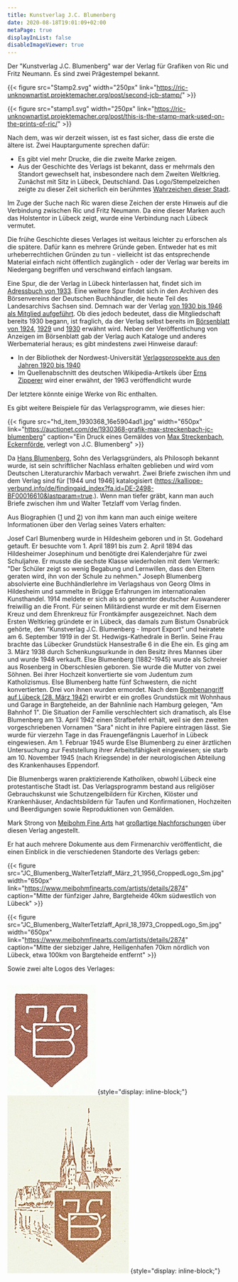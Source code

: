```yaml
---
title: Kunstverlag J.C. Blumenberg
date: 2020-08-18T19:01:09+02:00
metaPage: true
displayInList: false
disableImageViewer: true
---
```


Der "Kunstverlag J.C. Blumenberg" war der Verlag für Grafiken von Ric und Fritz Neumann. Es sind zwei Prägestempel bekannt.

{{< figure src="Stamp2.svg" width="250px" link="https://ric-unknownartist.projektemacher.org/post/second-jcb-stamp/" >}}

{{< figure src="stamp1.svg" width="250px" link="https://ric-unknownartist.projektemacher.org/post/this-is-the-stamp-mark-used-on-the-prints-of-ric/" >}}

Nach dem, was wir derzeit wissen, ist es fast sicher, dass die erste die ältere ist. Zwei Hauptargumente sprechen dafür:
* Es gibt viel mehr Drucke, die die zweite Marke zeigen.
* Aus der Geschichte des Verlags ist bekannt, dass er mehrmals den Standort gewechselt hat, insbesondere nach dem Zweiten Weltkrieg. Zunächst mit Sitz in Lübeck, Deutschland. Das Logo/Stempelzeichen zeigte zu dieser Zeit sicherlich ein berühmtes [Wahrzeichen dieser Stadt](https://ric-unknownartist.projektemacher.org/post/second-jcb-stamp/).

Im Zuge der Suche nach Ric waren diese Zeichen der erste Hinweis auf die Verbindung zwischen Ric und Fritz Neumann. Da eine dieser Marken auch das Holstentor in Lübeck zeigt, wurde eine Verbindung nach Lübeck vermutet.

Die frühe Geschichte dieses Verlages ist weitaus leichter zu erforschen als die spätere. Dafür kann es mehrere Gründe geben. Entweder hat es mit urheberrechtlichen Gründen zu tun - vielleicht ist das entsprechende Material einfach nicht öffentlich zugänglich - oder der Verlag war bereits im Niedergang begriffen und verschwand einfach langsam.

Eine Spur, die der Verlag in Lübeck hinterlassen hat, findet sich im [Adressbuch von 1933](https://digital-stadtbibliothek.luebeck.de/viewer/fullscreen/L130311933/990/). Eine weitere Spur findet sich in den Archiven des Börsenvereins der Deutschen Buchhändler, die heute Teil des Landesarchivs Sachsen sind. Demnach war der Verlag [von 1930 bis 1946 als Mitglied aufgeführt](https://archiv.sachsen.de/archiv/bestand.jsp?guid=1b16d60a-e455-44df-9ed7-a7fbfbb1bb54). Ob dies jedoch bedeutet, dass die Mitgliedschaft bereits 1930 begann, ist fraglich, da der Verlag selbst bereits im [Börsenblatt von 1924](https://digital.slub-dresden.de/data/kitodo/Brsfded_1666418854-1924112501_01-f/Brsfded_1666418854-1924112501_01-f_tif/jpegs/Brsfded_1666418854-1924112501_01-f.pdf), [1929](https://www.boersenblatt-digital.de/pageview?tx_dlf[id]=2576&tx_dlf[page]=54) und [1930](https://www.boersenblatt-digital.de/pageview?tx_dlf[id]=2796&tx_dlf[page]=6) erwähnt wird.
Neben der Veröffentlichung von Anzeigen im Börsenblatt gab der Verlag auch Kataloge und anderes Werbematerial heraus; es gibt mindestens zwei Hinweise darauf:
* In der Bibliothek der Nordwest-Universität [Verlagsprospekte aus den Jahren 1920 bis 1940](https://findingaids.library.northwestern.edu/repositories/7/archival_objects/507010)
* Im Quellenabschnitt des deutschen Wikipedia-Artikels über [Erns Zipperer](https://de.wikipedia.org/wiki/Ernst_Zipperer) wird einer erwähnt, der 1963 veröffendlicht wurde

Der letztere könnte einige Werke von Ric enthalten.

Es gibt weitere Beispiele für das Verlagsprogramm, wie dieses hier:

{{< figure src="hd_item_1930368_16e5904ad1.jpg" width="650px" link="https://auctionet.com/de/1930368-grafik-max-streckenbach-jc-blumenberg" caption="Ein Druck eines Gemäldes von [Max Streckenbach, Eckernförde](https://www.museum-eckernfoerde.de/das-museum/unsere-sammlung/streckenbach/), verlegt von J.C. Blumenberg" >}}

Da [Hans Blumenberg](https://en.wikipedia.org/wiki/Hans_Blumenberg), Sohn des Verlagsgründers, als Philosoph bekannt wurde, ist sein schriftlicher Nachlass erhalten geblieben und wird vom Deutschen Literaturarchiv Marbach verwahrt. Zwei Briefe zwischen ihm und dem Verlag sind für [1944 und 1946] katalogisiert (https://kalliope-verbund.info/de/findingaid_index?fa.id=DE-2498-BF00016610&lastparam=true.). Wenn man tiefer gräbt, kann man auch Briefe zwischen ihm und Walter Tetzlaff vom Verlag finden.

Aus Biographien ([1](https://www.herder.de/hk/hefte/archiv/2020/7-2020/blumenbergs-engel-zum-100-geburtstag-des-philosophen-hans-blumenberg/) und [2](https://ikaz-communio.de/ojs/index.php/ikaz/article/view/6115/6037)) von ihm kann man auch einige weitere Informationen über den Verlag seines Vaters erhalten:

Josef Carl Blumenberg wurde in Hildesheim geboren und in St. Godehard getauft. Er besuchte vom 1. April 1891 bis zum 2. April 1894 das Hildesheimer Josephinum und benötigte drei Kalenderjahre für zwei Schuljahre. Er musste die sechste Klasse wiederholen mit dem Vermerk: "Der Schüler zeigt so wenig Begabung und Lernwillen, dass den Eltern geraten wird, ihn von der Schule zu nehmen." Joseph Blumenberg absolvierte eine Buchhändlerlehre im Verlagshaus von Georg Olms in Hildesheim und sammelte in Brügge Erfahrungen im internationalen Kunsthandel. 1914 meldete er sich als so genannter deutscher Auswanderer freiwillig an die Front.  Für seinen Militärdienst wurde er mit dem Eisernen Kreuz und dem Ehrenkreuz für Frontkämpfer ausgezeichnet.  Nach dem Ersten Weltkrieg gründete er in Lübeck, das damals zum Bistum Osnabrück gehörte, den "Kunstverlag J.C. Blumenberg - Import Export" und heiratete am 6. September 1919 in der St. Hedwigs-Kathedrale in Berlin. Seine Frau brachte das Lübecker Grundstück Hansestraße 6 in die Ehe ein. Es ging am 3. März 1938 durch Schenkungsurkunde in den Besitz ihres Mannes über und wurde 1948 verkauft.
Else Blumenberg (1882-1945) wurde als Schreier aus Rosenberg in Oberschlesien geboren. Sie wurde die Mutter von zwei Söhnen. Bei ihrer Hochzeit konvertierte sie vom Judentum zum Katholizismus. Else Blumenberg hatte fünf Schwestern, die nicht konvertierten. Drei von ihnen wurden ermordet.
Nach dem [Bombenangriff auf Lübeck (28. März 1942)](https://en.wikipedia.org/wiki/Bombing_of_L%C3%BCbeck_in_World_War_II) erwirbt er ein großes Grundstück mit Wohnhaus und Garage in Bargteheide, an der Bahnlinie nach Hamburg gelegen, "Am Bahnhof 1".
Die Situation der Familie verschlechtert sich dramatisch, als Else Blumenberg am 13. April 1942 einen Strafbefehl erhält, weil sie den zweiten vorgeschriebenen Vornamen "Sara" nicht in ihre Papiere eintragen lässt. Sie wurde für vierzehn Tage in das Frauengefängnis Lauerhof in Lübeck eingewiesen. Am 1. Februar 1945 wurde Else Blumenberg zu einer ärztlichen Untersuchung zur Feststellung ihrer Arbeitsfähigkeit eingewiesen; sie starb am 10. November 1945 (nach Kriegsende) in der neurologischen Abteilung des Krankenhauses Eppendorf.

Die Blumenbergs waren praktizierende Katholiken, obwohl Lübeck eine protestantische Stadt ist. Das Verlagsprogramm bestand aus religiöser Gebrauchskunst wie Schutzengelbildern für Kirchen, Klöster und Krankenhäuser, Andachtsbildern für Taufen und Konfirmationen, Hochzeiten und Beerdigungen sowie Reproduktionen von Gemälden.

Mark Strong von [Meibohm Fine Arts](https://www.meibohmfinearts.com/) hat [großartige Nachforschungen](https://www.meibohmfinearts.com/artists/details/2874) über diesen Verlag angestellt.

Er hat auch mehrere Dokumente aus dem Firmenarchiv veröffentlicht, die einen Einblick in die verschiedenen Standorte des Verlags geben:

{{< figure src="JC_Blumenberg_WalterTetzlaff_März_21_1956_CroppedLogo_Sm.jpg" width="650px" link="https://www.meibohmfinearts.com/artists/details/2874" caption="Mitte der fünfziger Jahre, Bargteheide 40km südwestlich von Lübeck" >}}

{{< figure src="JC_Blumenberg_WalterTetzlaff_April_18_1973_CroppedLogo_Sm.jpg" width="650px" link="https://www.meibohmfinearts.com/artists/details/2874" caption="Mitte der siebziger Jahre, Heiligenhafen 70km nördlich von Lübeck, etwa 100km von Bargteheide entfernt" >}}

Sowie zwei alte Logos des Verlages:

<div style="display: flex; justify-content: space-around; align-items: center;">

![](./logo1.jpeg)
{style="display: inline-block;"}
![](./logo2.jpeg)
{style="display: inline-block;"}

</div>

